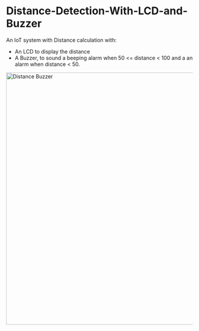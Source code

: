 # Distance-Detection-With-LCD-and-Buzzer
An IoT system with Distance calculation with:
- An LCD to display the distance
- A Buzzer, to sound a beeping alarm when 50 <= distance < 100 and a an alarm when distance < 50.
<img width="1536" height="679" alt="Distance Buzzer" src="https://github.com/user-attachments/assets/3dc97ae6-9c2c-4396-8859-dfcdda4ed6dd" />

